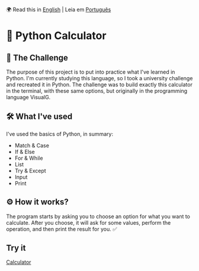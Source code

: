 🌍 Read this in [English](README.md) | Leia em [Português](README.pt.md)

# 🧮 Python Calculator
## 🎯 The Challenge

The purpose of this project is to put into practice what I've learned in Python. I'm currently studying this language, so I took a university challenge and recreated it in Python. The challenge was to build exactly this calculator in the terminal, with these same options, but originally in the programming language VisualG.

## 🛠️ What I've used

I've used the basics of Python, in summary:
- Match & Case
- If & Else
- For & While
- List
- Try & Except
- Input
- Print

## ⚙️ How it works?

The program starts by asking you to choose an option for what you want to calculate. After you choose, it will ask for some values, perform the operation, and then print the result for you. ✅

## Try it
[Calculator](https://colab.research.google.com/drive/1vjqraosmrojPcxuzwodOa52gaPrYZJBc?usp=sharing)
